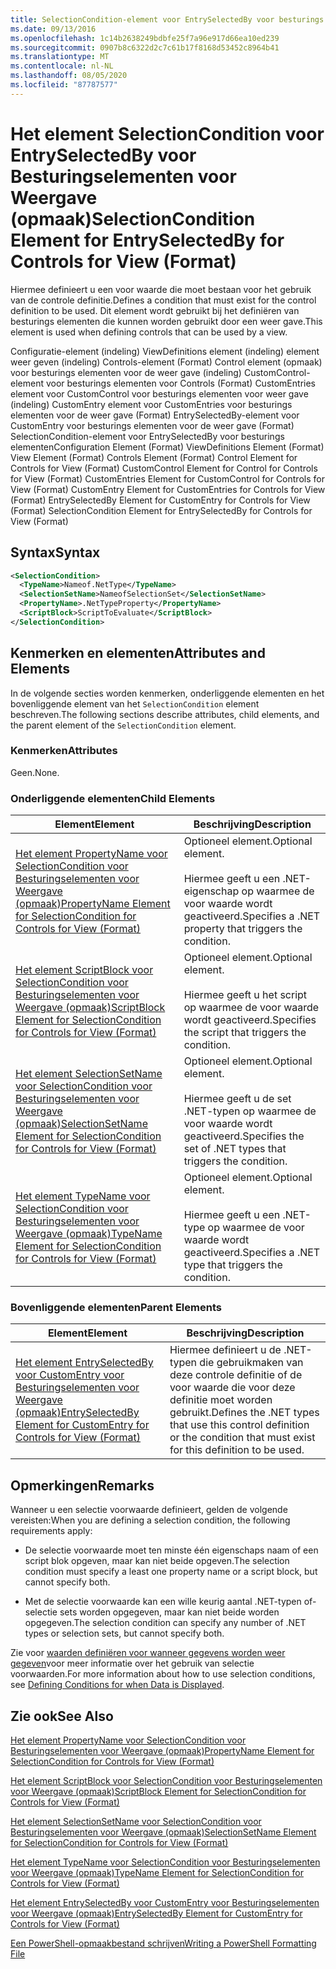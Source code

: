 ```yaml
---
title: SelectionCondition-element voor EntrySelectedBy voor besturings elementen voor weer gave (indeling) | Microsoft Docs
ms.date: 09/13/2016
ms.openlocfilehash: 1c14b2638249bdbfe25f7a96e917d66ea10ed239
ms.sourcegitcommit: 0907b8c6322d2c7c61b17f8168d53452c8964b41
ms.translationtype: MT
ms.contentlocale: nl-NL
ms.lasthandoff: 08/05/2020
ms.locfileid: "87787577"
---
```

# <a name="selectioncondition-element-for-entryselectedby-for-controls-for-view-format"></a><span data-ttu-id="8955a-102">Het element SelectionCondition voor EntrySelectedBy voor Besturingselementen voor Weergave (opmaak)</span><span class="sxs-lookup"><span data-stu-id="8955a-102">SelectionCondition Element for EntrySelectedBy for Controls for View (Format)</span></span>

<span data-ttu-id="8955a-103">Hiermee definieert u een voor waarde die moet bestaan voor het gebruik van de controle definitie.</span><span class="sxs-lookup"><span data-stu-id="8955a-103">Defines a condition that must exist for the control definition to be used.</span></span> <span data-ttu-id="8955a-104">Dit element wordt gebruikt bij het definiëren van besturings elementen die kunnen worden gebruikt door een weer gave.</span><span class="sxs-lookup"><span data-stu-id="8955a-104">This element is used when defining controls that can be used by a view.</span></span>

<span data-ttu-id="8955a-105">Configuratie-element (indeling) ViewDefinitions element (indeling) element weer geven (indeling) Controls-element (Format) Control element (opmaak) voor besturings elementen voor de weer gave (indeling) CustomControl-element voor besturings elementen voor Controls (Format) CustomEntries element voor CustomControl voor besturings elementen voor weer gave (indeling) CustomEntry element voor CustomEntries voor besturings elementen voor de weer gave (Format) EntrySelectedBy-element voor CustomEntry voor besturings elementen voor de weer gave (Format) SelectionCondition-element voor EntrySelectedBy voor besturings elementen</span><span class="sxs-lookup"><span data-stu-id="8955a-105">Configuration Element (Format) ViewDefinitions Element (Format) View Element (Format) Controls Element (Format) Control Element for Controls for View (Format) CustomControl Element for Control for Controls for View (Format) CustomEntries Element for CustomControl for Controls for View (Format) CustomEntry Element for CustomEntries for Controls for View (Format) EntrySelectedBy Element for CustomEntry for Controls for View (Format) SelectionCondition Element for EntrySelectedBy for Controls for View (Format)</span></span>

## <a name="syntax"></a><span data-ttu-id="8955a-106">Syntax</span><span class="sxs-lookup"><span data-stu-id="8955a-106">Syntax</span></span>

```xml
<SelectionCondition>
  <TypeName>Nameof.NetType</TypeName>
  <SelectionSetName>NameofSelectionSet</SelectionSetName>
  <PropertyName>.NetTypeProperty</PropertyName>
  <ScriptBlock>ScriptToEvaluate</ScriptBlock>
</SelectionCondition>
```

## <a name="attributes-and-elements"></a><span data-ttu-id="8955a-107">Kenmerken en elementen</span><span class="sxs-lookup"><span data-stu-id="8955a-107">Attributes and Elements</span></span>

<span data-ttu-id="8955a-108">In de volgende secties worden kenmerken, onderliggende elementen en het bovenliggende element van het `SelectionCondition` element beschreven.</span><span class="sxs-lookup"><span data-stu-id="8955a-108">The following sections describe attributes, child elements, and the parent element of the `SelectionCondition` element.</span></span>

### <a name="attributes"></a><span data-ttu-id="8955a-109">Kenmerken</span><span class="sxs-lookup"><span data-stu-id="8955a-109">Attributes</span></span>

<span data-ttu-id="8955a-110">Geen.</span><span class="sxs-lookup"><span data-stu-id="8955a-110">None.</span></span>

### <a name="child-elements"></a><span data-ttu-id="8955a-111">Onderliggende elementen</span><span class="sxs-lookup"><span data-stu-id="8955a-111">Child Elements</span></span>

|<span data-ttu-id="8955a-112">Element</span><span class="sxs-lookup"><span data-stu-id="8955a-112">Element</span></span>|<span data-ttu-id="8955a-113">Beschrijving</span><span class="sxs-lookup"><span data-stu-id="8955a-113">Description</span></span>|
|-------------|-----------------|
|[<span data-ttu-id="8955a-114">Het element PropertyName voor SelectionCondition voor Besturingselementen voor Weergave (opmaak)</span><span class="sxs-lookup"><span data-stu-id="8955a-114">PropertyName Element for SelectionCondition for Controls for View (Format)</span></span>](./propertyname-element-for-selectioncondition-for-controls-for-view-format.md)|<span data-ttu-id="8955a-115">Optioneel element.</span><span class="sxs-lookup"><span data-stu-id="8955a-115">Optional element.</span></span><br /><br /> <span data-ttu-id="8955a-116">Hiermee geeft u een .NET-eigenschap op waarmee de voor waarde wordt geactiveerd.</span><span class="sxs-lookup"><span data-stu-id="8955a-116">Specifies a .NET property that triggers the condition.</span></span>|
|[<span data-ttu-id="8955a-117">Het element ScriptBlock voor SelectionCondition voor Besturingselementen voor Weergave (opmaak)</span><span class="sxs-lookup"><span data-stu-id="8955a-117">ScriptBlock Element for SelectionCondition for Controls for View (Format)</span></span>](./scriptblock-element-for-selectioncondition-for-controls-for-view-format.md)|<span data-ttu-id="8955a-118">Optioneel element.</span><span class="sxs-lookup"><span data-stu-id="8955a-118">Optional element.</span></span><br /><br /> <span data-ttu-id="8955a-119">Hiermee geeft u het script op waarmee de voor waarde wordt geactiveerd.</span><span class="sxs-lookup"><span data-stu-id="8955a-119">Specifies the script that triggers the condition.</span></span>|
|[<span data-ttu-id="8955a-120">Het element SelectionSetName voor SelectionCondition voor Besturingselementen voor Weergave (opmaak)</span><span class="sxs-lookup"><span data-stu-id="8955a-120">SelectionSetName Element for SelectionCondition for Controls for View (Format)</span></span>](./selectionsetname-element-for-selectioncondition-for-controls-for-view-format.md)|<span data-ttu-id="8955a-121">Optioneel element.</span><span class="sxs-lookup"><span data-stu-id="8955a-121">Optional element.</span></span><br /><br /> <span data-ttu-id="8955a-122">Hiermee geeft u de set .NET-typen op waarmee de voor waarde wordt geactiveerd.</span><span class="sxs-lookup"><span data-stu-id="8955a-122">Specifies the set of .NET types that triggers the condition.</span></span>|
|[<span data-ttu-id="8955a-123">Het element TypeName voor SelectionCondition voor Besturingselementen voor Weergave (opmaak)</span><span class="sxs-lookup"><span data-stu-id="8955a-123">TypeName Element for SelectionCondition for Controls for View (Format)</span></span>](./typename-element-for-selectioncondition-for-controls-for-view-format.md)|<span data-ttu-id="8955a-124">Optioneel element.</span><span class="sxs-lookup"><span data-stu-id="8955a-124">Optional element.</span></span><br /><br /> <span data-ttu-id="8955a-125">Hiermee geeft u een .NET-type op waarmee de voor waarde wordt geactiveerd.</span><span class="sxs-lookup"><span data-stu-id="8955a-125">Specifies a .NET type that triggers the condition.</span></span>|

### <a name="parent-elements"></a><span data-ttu-id="8955a-126">Bovenliggende elementen</span><span class="sxs-lookup"><span data-stu-id="8955a-126">Parent Elements</span></span>

|<span data-ttu-id="8955a-127">Element</span><span class="sxs-lookup"><span data-stu-id="8955a-127">Element</span></span>|<span data-ttu-id="8955a-128">Beschrijving</span><span class="sxs-lookup"><span data-stu-id="8955a-128">Description</span></span>|
|-------------|-----------------|
|[<span data-ttu-id="8955a-129">Het element EntrySelectedBy voor CustomEntry voor Besturingselementen voor Weergave (opmaak)</span><span class="sxs-lookup"><span data-stu-id="8955a-129">EntrySelectedBy Element for CustomEntry for Controls for View (Format)</span></span>](./entryselectedby-element-for-customentry-for-controls-for-view-format.md)|<span data-ttu-id="8955a-130">Hiermee definieert u de .NET-typen die gebruikmaken van deze controle definitie of de voor waarde die voor deze definitie moet worden gebruikt.</span><span class="sxs-lookup"><span data-stu-id="8955a-130">Defines the .NET types that use this control definition or the condition that must exist for this definition to be used.</span></span>|

## <a name="remarks"></a><span data-ttu-id="8955a-131">Opmerkingen</span><span class="sxs-lookup"><span data-stu-id="8955a-131">Remarks</span></span>

<span data-ttu-id="8955a-132">Wanneer u een selectie voorwaarde definieert, gelden de volgende vereisten:</span><span class="sxs-lookup"><span data-stu-id="8955a-132">When you are defining a selection condition, the following requirements apply:</span></span>

- <span data-ttu-id="8955a-133">De selectie voorwaarde moet ten minste één eigenschaps naam of een script blok opgeven, maar kan niet beide opgeven.</span><span class="sxs-lookup"><span data-stu-id="8955a-133">The selection condition must specify a least one property name or a script block, but cannot specify both.</span></span>

- <span data-ttu-id="8955a-134">Met de selectie voorwaarde kan een wille keurig aantal .NET-typen of-selectie sets worden opgegeven, maar kan niet beide worden opgegeven.</span><span class="sxs-lookup"><span data-stu-id="8955a-134">The selection condition can specify any number of .NET types or selection sets, but cannot specify both.</span></span>

<span data-ttu-id="8955a-135">Zie voor [waarden definiëren voor wanneer gegevens worden weer gegeven](./defining-conditions-for-displaying-data.md)voor meer informatie over het gebruik van selectie voorwaarden.</span><span class="sxs-lookup"><span data-stu-id="8955a-135">For more information about how to use selection conditions, see [Defining Conditions for when Data is Displayed](./defining-conditions-for-displaying-data.md).</span></span>

## <a name="see-also"></a><span data-ttu-id="8955a-136">Zie ook</span><span class="sxs-lookup"><span data-stu-id="8955a-136">See Also</span></span>

[<span data-ttu-id="8955a-137">Het element PropertyName voor SelectionCondition voor Besturingselementen voor Weergave (opmaak)</span><span class="sxs-lookup"><span data-stu-id="8955a-137">PropertyName Element for SelectionCondition for Controls for View (Format)</span></span>](./propertyname-element-for-selectioncondition-for-controls-for-view-format.md)

[<span data-ttu-id="8955a-138">Het element ScriptBlock voor SelectionCondition voor Besturingselementen voor Weergave (opmaak)</span><span class="sxs-lookup"><span data-stu-id="8955a-138">ScriptBlock Element for SelectionCondition for Controls for View (Format)</span></span>](./scriptblock-element-for-selectioncondition-for-controls-for-view-format.md)

[<span data-ttu-id="8955a-139">Het element SelectionSetName voor SelectionCondition voor Besturingselementen voor Weergave (opmaak)</span><span class="sxs-lookup"><span data-stu-id="8955a-139">SelectionSetName Element for SelectionCondition for Controls for View (Format)</span></span>](./selectionsetname-element-for-selectioncondition-for-controls-for-view-format.md)

[<span data-ttu-id="8955a-140">Het element TypeName voor SelectionCondition voor Besturingselementen voor Weergave (opmaak)</span><span class="sxs-lookup"><span data-stu-id="8955a-140">TypeName Element for SelectionCondition for Controls for View (Format)</span></span>](./typename-element-for-selectioncondition-for-controls-for-view-format.md)

[<span data-ttu-id="8955a-141">Het element EntrySelectedBy voor CustomEntry voor Besturingselementen voor Weergave (opmaak)</span><span class="sxs-lookup"><span data-stu-id="8955a-141">EntrySelectedBy Element for CustomEntry for Controls for View (Format)</span></span>](./entryselectedby-element-for-customentry-for-controls-for-view-format.md)

[<span data-ttu-id="8955a-142">Een PowerShell-opmaakbestand schrijven</span><span class="sxs-lookup"><span data-stu-id="8955a-142">Writing a PowerShell Formatting File</span></span>](./writing-a-powershell-formatting-file.md)
